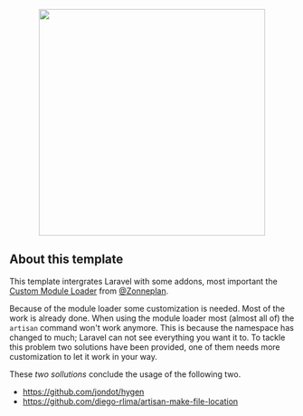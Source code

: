 <p align="center"><img src="https://res.cloudinary.com/dtfbvvkyp/image/upload/v1566331377/laravel-logolockup-cmyk-red.svg" width="400"></p>

## About this template

This template intergrates Laravel with some addons, most important the [Custom Module Loader](https://github.com/zonneplan/laravel-module-loader) from [@Zonneplan](https://github.com/zonneplan/).

Because of the module loader some customization is needed. Most of the work is already done. When using the module loader most (almost all of) the `artisan` command won't work anymore. This is because the namespace has changed to much; Laravel can not see everything you want it to. To tackle this problem two solutions have been provided, one of them needs more customization to let it work in your way. 

These _two sollutions_ conclude the usage of the following two.
- https://github.com/jondot/hygen
- https://github.com/diego-rlima/artisan-make-file-location
